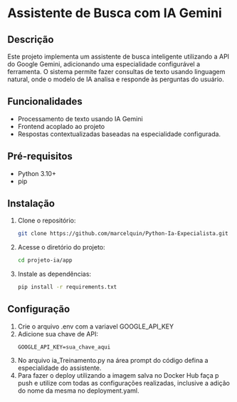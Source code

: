 # Assistente de Busca com IA Gemini

## Descrição
Este projeto implementa um assistente de busca inteligente utilizando a API do Google Gemini, adicionando uma especialidade configurável a ferramenta. O sistema permite fazer consultas de texto usando linguagem natural, onde o modelo de IA analisa e responde às perguntas do usuário.

## Funcionalidades
- Processamento de texto usando IA Gemini
- Frontend acoplado ao projeto
- Respostas contextualizadas baseadas na especialidade configurada.

## Pré-requisitos
- Python 3.10+
- pip

## Instalação
1. Clone o repositório:
   ```bash
   git clone https://github.com/marcelquin/Python-Ia-Expecialista.git
   ```
2. Acesse o diretório do projeto:
   ```bash
   cd projeto-ia/app
   ```
3. Instale as dependências:
   ```bash
   pip install -r requirements.txt
   ```


## Configuração
1. Crie o arquivo .env com a variavel GOOGLE_API_KEY
2. Adicione sua chave de API:
   ```
   GOOGLE_API_KEY=sua_chave_aqui
   ```
3. No arquivo ia_Treinamento.py na área prompt do código defina a especialidade do assistente.
4. Para fazer o deploy utilizando a imagem salva no Docker Hub faça p push e utilize com todas as configurações realizadas, inclusive a adição do nome da mesma no deployment.yaml.
